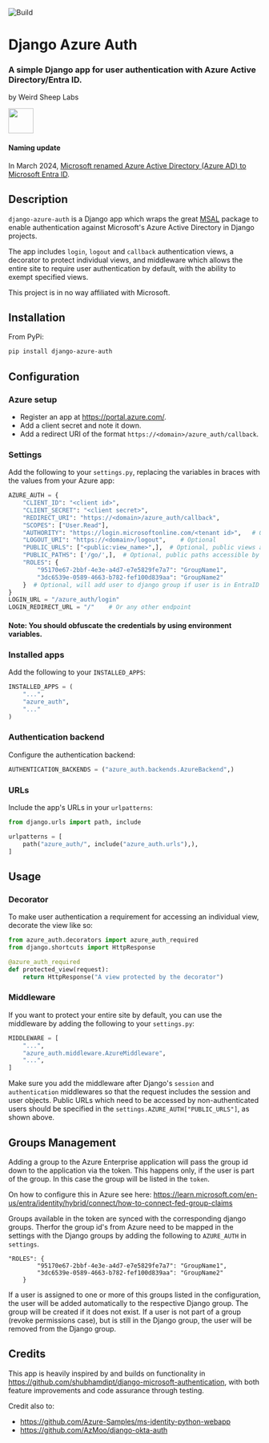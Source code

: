 ![Build](https://github.com/Weird-Sheep-Labs/django-azure-auth/actions/workflows/ci.yml/badge.svg)

# Django Azure Auth

### A simple Django app for user authentication with Azure Active Directory/Entra ID.

by Weird Sheep Labs

<a target="_blank" href="https://weirdsheeplabs.com"><img src="https://weirdsheeplabs.com/android-chrome-192x192.png" height="50" width="50" /></a>

#### Naming update

In March 2024, [Microsoft renamed Azure Active Directory (Azure AD) to Microsoft Entra ID](https://learn.microsoft.com/en-us/entra/fundamentals/new-name).

## Description

`django-azure-auth` is a Django app which wraps the great [MSAL](https://github.com/AzureAD/microsoft-authentication-library-for-python)
package to enable authentication against Microsoft's Azure Active Directory in Django projects.

The app includes `login`, `logout` and `callback` authentication views, a decorator
to protect individual views, and middleware which allows the entire site to require user
authentication by default, with the ability to exempt specified views.

This project is in no way affiliated with Microsoft.

## Installation

From PyPi:

```bash
pip install django-azure-auth
```

## Configuration

### Azure setup

- Register an app at https://portal.azure.com/.
- Add a client secret and note it down.
- Add a redirect URI of the format `https://<domain>/azure_auth/callback`.

### Settings

Add the following to your `settings.py`, replacing the variables in braces with the values
from your Azure app:

```python
AZURE_AUTH = {
    "CLIENT_ID": "<client id>",
    "CLIENT_SECRET": "<client secret>",
    "REDIRECT_URI": "https://<domain>/azure_auth/callback",
    "SCOPES": ["User.Read"],
    "AUTHORITY": "https://login.microsoftonline.com/<tenant id>",   # Or https://login.microsoftonline.com/common if multi-tenant
    "LOGOUT_URI": "https://<domain>/logout",    # Optional
    "PUBLIC_URLS": ["<public:view_name>",],  # Optional, public views accessible by non-authenticated users
    "PUBLIC_PATHS": ['/go/',],  # Optional, public paths accessible by non-authenticated users
    "ROLES": {
        "95170e67-2bbf-4e3e-a4d7-e7e5829fe7a7": "GroupName1",
        "3dc6539e-0589-4663-b782-fef100d839aa": "GroupName2"
    }  # Optional, will add user to django group if user is in EntraID group
}
LOGIN_URL = "/azure_auth/login"
LOGIN_REDIRECT_URL = "/"    # Or any other endpoint
```

#### Note: You should obfuscate the credentials by using environment variables.

### Installed apps

Add the following to your `INSTALLED_APPS`:

```python
INSTALLED_APPS = (
    "...",
    "azure_auth",
    "..."
)
```

### Authentication backend

Configure the authentication backend:

```python
AUTHENTICATION_BACKENDS = ("azure_auth.backends.AzureBackend",)
```

### URLs

Include the app's URLs in your `urlpatterns`:

```python
from django.urls import path, include

urlpatterns = [
    path("azure_auth/", include("azure_auth.urls"),),
]
```

## Usage

### Decorator

To make user authentication a requirement for accessing an individual view, decorate the
view like so:

```python
from azure_auth.decorators import azure_auth_required
from django.shortcuts import HttpResponse

@azure_auth_required
def protected_view(request):
    return HttpResponse("A view protected by the decorator")
```

### Middleware

If you want to protect your entire site by default, you can use the middleware by adding the
following to your `settings.py`:

```python
MIDDLEWARE = [
    "...",
    "azure_auth.middleware.AzureMiddleware",
    "...",
]
```

Make sure you add the middleware after Django's `session` and `authentication` middlewares so
that the request includes the session and user objects. Public URLs which need to be accessed by
non-authenticated users should be specified in the `settings.AZURE_AUTH["PUBLIC_URLS"]`, as
shown above.

## Groups Management

Adding a group to the Azure Enterprise application will pass the group id down to the application via the token.
This happens only, if the user is part of the group. In this case the group will be listed in the `token`.

On how to configure this in Azure see here: https://learn.microsoft.com/en-us/entra/identity/hybrid/connect/how-to-connect-fed-group-claims

Groups available in the token are synced with the corresponding django groups. Therfor the group id's from Azure need to be mapped in the
settings with the Django groups by adding the following to `AZURE_AUTH` in `settings`.

```
"ROLES": {
        "95170e67-2bbf-4e3e-a4d7-e7e5829fe7a7": "GroupName1",
        "3dc6539e-0589-4663-b782-fef100d839aa": "GroupName2"
    }
```

If a user is assigned to one or more of this groups listed in the configuration, the user will be added
automatically to the respective Django group. The group will be created if it does not exist.
If a user is not part of a group (revoke permissions case), but is still in the Django group, the user
will be removed from the Django group.

## Credits

This app is heavily inspired by and builds on functionality in
https://github.com/shubhamdipt/django-microsoft-authentication, with both feature
improvements and code assurance through testing.

Credit also to:

- https://github.com/Azure-Samples/ms-identity-python-webapp
- https://github.com/AzMoo/django-okta-auth
